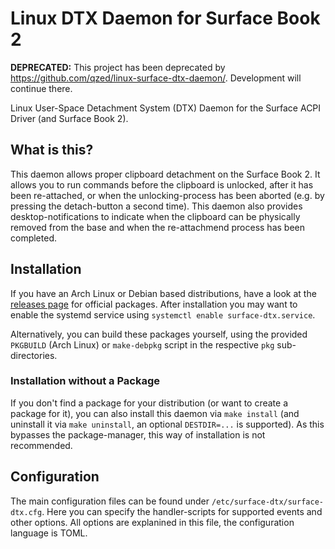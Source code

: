# Linux DTX Daemon for Surface Book 2

**DEPRECATED:**
This project has been deprecated by https://github.com/qzed/linux-surface-dtx-daemon/.
Development will continue there.

Linux User-Space Detachment System (DTX) Daemon for the Surface ACPI Driver (and Surface Book 2).

## What is this?

This daemon allows proper clipboard detachment on the Surface Book 2.
It allows you to run commands before the clipboard is unlocked, after it has been re-attached, or when the unlocking-process has been aborted (e.g. by pressing the detach-button a second time).
This daemon also provides desktop-notifications to indicate when the clipboard can be physically removed from the base and when the re-attachmend process has been completed.

## Installation

If you have an Arch Linux or Debian based distributions, have a look at the [releases page][releases] for official packages.
After installation you may want to enable the systemd service using `systemctl enable surface-dtx.service`.

Alternatively, you can build these packages yourself, using the provided `PKGBUILD` (Arch Linux) or `make-debpkg` script in the respective `pkg` sub-directories.

### Installation without a Package

If you don't find a package for your distribution (or want to create a package for it), you can also install this daemon via `make install` (and uninstall it via `make uninstall`, an optional `DESTDIR=...` is supported).
As this bypasses the package-manager, this way of installation is not recommended.

## Configuration

The main configuration files can be found under `/etc/surface-dtx/surface-dtx.cfg`.
Here you can specify the handler-scripts for supported events and other options.
All options are explanined in this file, the configuration language is TOML.


[releases]: https://github.com/qzed/linux-surfacegen5-dtx-daemon/releases
